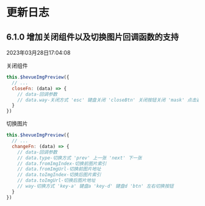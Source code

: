 # 更新日志

## 6.1.0 增加关闭组件以及切换图片回调函数的支持
2023年03月28日17:04:08

关闭组件
```js
this.$hevueImgPreview({
  // ...
  closeFn: (data) => {
    // data-回调参数
    // data.way-关闭方式 'esc' 键盘关闭 'closeBtn' 关闭按钮关闭 'mask' 点击遮罩关闭
  }
})
```

切换图片
```js
this.$hevueImgPreview({
  // ...
  changeFn: (data) => {
    // data-回调参数
    // data.type-切换方式 'prev' 上一张 'next' 下一张
    // data.fromImgIndex-切换前图片索引
    // data.fromImgUrl-切换前图片地址
    // data.toImgIndex-切换后图片索引
    // data.toImgUrl-切换后图片地址
    // way-切换方式 'key-a' 键盘a 'key-d' 键盘d 'btn' 左右切换按钮
  }
})
```
